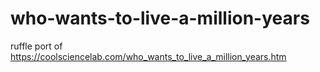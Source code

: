 # who-wants-to-live-a-million-years
ruffle port of https://coolsciencelab.com/who_wants_to_live_a_million_years.htm
